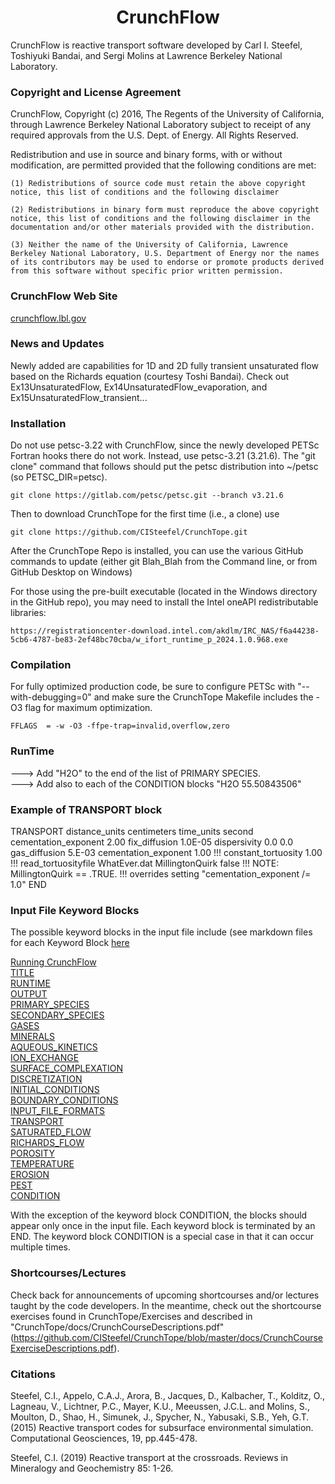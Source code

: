 <h1 align='center'>CrunchFlow</h1>

CrunchFlow is reactive transport software developed by Carl I. Steefel, Toshiyuki Bandai, and Sergi Molins at Lawrence Berkeley National Laboratory.

### Copyright and License Agreement

 CrunchFlow, Copyright (c) 2016, The Regents of the University of California, through Lawrence Berkeley National Laboratory
 subject to receipt of any required approvals from the U.S. Dept. of Energy.  All Rights Reserved.

 Redistribution and use in source and binary forms, with or without modification, are permitted provided that the following conditions are met:

    (1) Redistributions of source code must retain the above copyright notice, this list of conditions and the following disclaimer

    (2) Redistributions in binary form must reproduce the above copyright notice, this list of conditions and the following disclaimer in the documentation and/or other materials provided with the distribution.

    (3) Neither the name of the University of California, Lawrence Berkeley National Laboratory, U.S. Department of Energy nor the names of its contributors may be used to endorse or promote products derived from this software without specific prior written permission.

### CrunchFlow Web Site

[crunchflow.lbl.gov](https://crunch.lbl.gov/)

### News and Updates

Newly added are capabilities for 1D and 2D fully transient unsaturated flow based on the Richards equation (courtesy Toshi Bandai).  Check out Ex13UnsaturatedFlow, Ex14UnsaturatedFlow_evaporation, and Ex15UnsaturatedFlow_transient...

### Installation

Do not use petsc-3.22 with CrunchFlow, since the newly developed PETSc Fortran hooks there do not work.  Instead, use petsc-3.21 (3.21.6). The "git clone" command that follows should put the petsc distribution into ~/petsc (so PETSC_DIR=petsc).

    git clone https://gitlab.com/petsc/petsc.git --branch v3.21.6

Then to download CrunchTope for the first time (i.e., a clone) use

    git clone https://github.com/CISteefel/CrunchTope.git

After the CrunchTope Repo is installed, you can use the various GitHub commands to update (either git Blah_Blah from the Command line, or from GitHub Desktop on Windows)

For those using the pre-built executable (located in the Windows directory in the GitHub repo), you may need to install the Intel oneAPI redistributable libraries:

    https://registrationcenter-download.intel.com/akdlm/IRC_NAS/f6a44238-5cb6-4787-be83-2ef48bc70cba/w_ifort_runtime_p_2024.1.0.968.exe

### Compilation

For fully optimized production code, be sure to configure PETSc with "--with-debugging=0" and make sure the CrunchTope Makefile includes the -O3 flag for maximum optimization.

    FFLAGS  = -w -O3 -ffpe-trap=invalid,overflow,zero 

### RunTime

---> Add "H2O" to the end of the list of PRIMARY SPECIES.  
---> Add also to each of the CONDITION blocks  "H2O  55.50843506"

### Example of TRANSPORT block

TRANSPORT
distance_units        centimeters
time_units            second
cementation_exponent  2.00
fix_diffusion         1.0E-05
dispersivity          0.0  0.0 
gas_diffusion         5.E-03
cementation_exponent  1.00
!!! constant_tortuosity  1.00
!!! read_tortuosityfile  WhatEver.dat
MillingtonQuirk    false   !!! NOTE: MillingtonQuirk == .TRUE. 
!!!                        overrides setting "cementation_exponent /= 1.0"
END

### Input File Keyword Blocks

The possible keyword blocks in the input file include
(see markdown files for each Keyword Block [here](https://github.com/CISteefel/CrunchTope/tree/master/docs/input_file)  

[Running CrunchFlow](./docs/input_file/running_crunchflow.md)  
[TITLE](./docs/input_file/title.md)  
[RUNTIME](./docs/input_file/runtime.md)  
[OUTPUT](./docs/input_file/output.md)  
[PRIMARY_SPECIES](./docs/input_file/output.md)  
[SECONDARY_SPECIES](./docs/input_file/secondary_species,md)  
[GASES](./docs/input_file/gases.md)  
[MINERALS](./docs/input_file/minerals.md)  
[AQUEOUS_KINETICS](./docs/input_file/aqueous_kinetics.md)  
[ION_EXCHANGE](./docs/input_file/ion_exchange.md)  
[SURFACE_COMPLEXATION](./docs/input_file/surface_complexation.md)  
[DISCRETIZATION](./docs/input_file/discretization.md)  
[INITIAL_CONDITIONS](./docs/input_file/initial_conditions.md)  
[BOUNDARY_CONDITIONS](./docs/input_file/boundary_conditions.md)  
[INPUT_FILE_FORMATS](./docs/input_file/input_file_formats.md)  
[TRANSPORT](./docs/input_file/transport.md)  
[SATURATED_FLOW](./docs/input_file/saturated_flow.md)  
[RICHARDS_FLOW](./docs/input_file/flow.md)  
[POROSITY](./docs/input_file/porosity.md)  
[TEMPERATURE](./doc/input_file/temperature.md)  
[EROSION](./doc/input_file/erosion.md)  
[PEST](./doc/input_file/pest.md)  
[CONDITION](./doc/input_file/geochemical_conditions.md)  

With the exception of the keyword block CONDITION, the blocks should 
appear only once in the input file. Each keyword block is terminated by 
an END. The keyword block CONDITION is a special case in that it can 
occur multiple times. 

### Shortcourses/Lectures
Check back for announcements of upcoming shortcourses and/or lectures taught by the code developers. In the meantime, check out the shortcourse exercises found in CrunchTope/Exercises and described in "CrunchTope/docs/CrunchCourseDescriptions.pdf" (https://github.com/CISteefel/CrunchTope/blob/master/docs/CrunchCourseExerciseDescriptions.pdf).

### Citations
Steefel, C.I., Appelo, C.A.J., Arora, B., Jacques, D., Kalbacher, T., Kolditz, O., Lagneau, V., Lichtner, P.C., Mayer, K.U., Meeussen, J.C.L. and Molins, S., Moulton, D., Shao, H., Simunek, J., Spycher, N., Yabusaki, S.B., Yeh, G.T. (2015) Reactive transport codes for subsurface environmental simulation. Computational Geosciences, 19, pp.445-478.

Steefel, C.I. (2019) Reactive transport at the crossroads. Reviews in Mineralogy and Geochemistry 85: 1-26.
